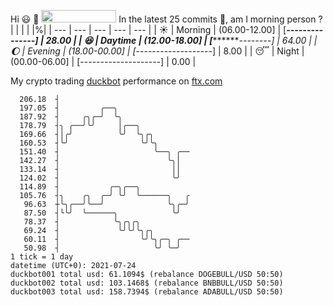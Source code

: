 Hi :smiley: :wave: <img src="https://jojoee.jojoee.com/api/utcnow" width="120" height="20">
In the latest 25 commits :bug:, am I morning person ? 
| | | | |%|
| --- | --- | --- | --- | --- |
| :sunny: | Morning | (06.00-12.00] | [*****---------------] | 28.00 |
| :satisfied: | Daytime | (12.00-18.00] | [************--------] | 64.00 |
| :moon: | Evening | (18.00-00.00] | [*-------------------] | 8.00 |
| :sleeping: | Night | (00.00-06.00] | [--------------------] | 0.00 |

My crypto trading [duckbot](https://github.com/jojoee/duckbot) performance on [ftx.com](https://ftx.com/#a=13144711)
```
  206.18  ┤
  197.05  ┤         ╭──╮
  187.92  ┤     ╭╮╭─╯  ╰╮
  178.79  ┤╮ ╭──╯╰╯     │╭──╮
  169.66  ┤│╭╯          ╰╯  ╰╮╭╮
  160.53  ┤╰╯                ╰╯╰╮
  151.40  ┤                     ╰──╮ ╭──
  142.27  ┤                        ╰╮│
  133.14  ┤                         ││
  124.02  ┤                         ╰╯
  114.89  ┤           ╭─╮╭──╮
  105.76  ┤╮    ╭╮  ╭─╯ ╰╯  ╰──────╮   ╭
   96.63  ┼╰╮╭──╯╰──╯              ╰╮╭─╯
   87.50  ┤╰╰╯  ╰──────╮            ╰╯
   78.37  ┤            ╰╮╭╮╭╮
   69.24  ┤             ╰╯╰╯╰╮╭╮
   60.11  ┤                  ╰╯╰╮╭─╮ ╭──
   50.98  ┤                     ╰╯ ╰─╯
1 tick = 1 day
datetime (UTC+0): 2021-07-24
duckbot001 total usd: 61.1094$ (rebalance DOGEBULL/USD 50:50)
duckbot002 total usd: 103.1468$ (rebalance BNBBULL/USD 50:50)
duckbot003 total usd: 158.7394$ (rebalance ADABULL/USD 50:50)
```


